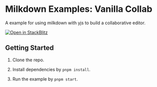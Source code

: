 # Milkdown Examples: Vanilla Collab

A example for using milkdown with yjs to build a collaborative editor.

[![Open in StackBlitz](https://developer.stackblitz.com/img/open_in_stackblitz.svg)](https://stackblitz.com/github/Milkdown/examples/tree/main/vanilla-collab)

## Getting Started

1. Clone the repo.

2. Install dependencies by `pnpm install`.

3. Run the example by `pnpm start`.
